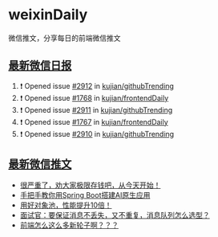 # weixinDaily
微信推文，分享每日的前端微信推文

## [最新微信日报](https://github.com/kujian/weixinDaily/issues)

<!--START_SECTION:activity-->
1. ❗ Opened issue [#2912](https://github.com/kujian/githubTrending/issues/2912) in [kujian/githubTrending](https://github.com/kujian/githubTrending)
2. ❗ Opened issue [#1768](https://github.com/kujian/frontendDaily/issues/1768) in [kujian/frontendDaily](https://github.com/kujian/frontendDaily)
3. ❗ Opened issue [#2911](https://github.com/kujian/githubTrending/issues/2911) in [kujian/githubTrending](https://github.com/kujian/githubTrending)
4. ❗ Opened issue [#1767](https://github.com/kujian/frontendDaily/issues/1767) in [kujian/frontendDaily](https://github.com/kujian/frontendDaily)
5. ❗ Opened issue [#2910](https://github.com/kujian/githubTrending/issues/2910) in [kujian/githubTrending](https://github.com/kujian/githubTrending)
<!--END_SECTION:activity-->


## [最新微信推文](https://weixin.qdkfweb.cn/)

<!-- BLOG-POST-LIST:START -->
- [很严重了，劝大家极限存钱吧，从今天开始！](https://weixin.qdkfweb.cn/53624.html)
- [手把手教你用Spring Boot搭建AI原生应用](https://weixin.qdkfweb.cn/53546.html)
- [用好对象池，性能提升10倍！](https://weixin.qdkfweb.cn/53547.html)
- [面试官：要保证消息不丢失，又不重复，消息队列怎么选型？](https://weixin.qdkfweb.cn/53548.html)
- [前端怎么这么多新轮子啊？？？](https://weixin.qdkfweb.cn/53586.html)
<!-- BLOG-POST-LIST:END -->